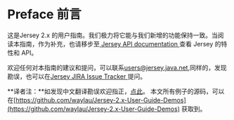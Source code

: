 Preface 前言
========================

这是Jersey 2.x 的用户指南。我们极力将它能与我们新增的功能保持一致。当阅读本指南，作为补充，也请移步至[ Jersey API documentation ](https://jersey.java.net/apidocs)查看 Jersey 的特性和 API。

欢迎任何对本指南的建议和提问，可以联系[users@jersey.java.net](mailto:users@jersey.java.net),同样的，发现勘误，也可以在[Jersey JIRA Issue Tracker ](http://java.net/jira/browse/JERSEY)提问。


**译者注：**如发现中文翻译勘误欢迎指正，[点此](https://github.com/waylau/Jersey-2.x-User-Guide/issues)。
本文所有例子的源码，可以在[https://github.com/waylau/Jersey-2.x-User-Guide-Demos](https://github.com/waylau/Jersey-2.x-User-Guide-Demos) 获取到。
